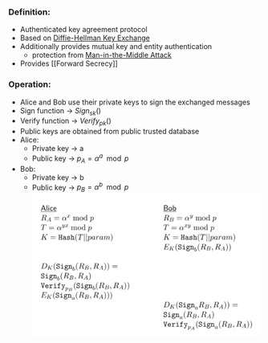 ### Definition:
- Authenticated key agreement protocol
- Based on [Diffie-Hellman Key Exchange](Diffie-Hellman%20Key%20Exchange.md)
- Additionally provides mutual key and entity authentication
	- protection from [Man-in-the-Middle Attack](Man-in-the-Middle%20Attack.md)
- Provides [[Forward Secrecy]]
### Operation:
- Alice and Bob use their private keys to sign the exchanged messages
- Sign function -> $Sign_{sk}()$
- Verify function -> $Verify_{pk}()$
- Public keys are obtained from public trusted database
- Alice:
	- Private key -> a
	- Public key -> $p_A = \alpha^a \mod p$
- Bob:
	- Private key -> b
	- Public key -> $p_B = \alpha^b \mod p$
![stationToStationProtocol](Attachments/stationToStationProtocol.png)